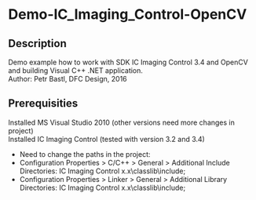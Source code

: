 # Demo-IC_Imaging_Control-OpenCV

## Description
 Demo example how to work with SDK IC Imaging Control 3.4 and OpenCV and building Visual C++ .NET application. <br>
 Author: Petr Bastl, DFC Design, 2016 <br>

## Prerequisities
 Installed MS Visual Studio 2010 (other versions need more changes in project)<br>
 Installed IC Imaging Control (tested with version 3.2 and 3.4)<br>
 - Need to change the paths in the project:<br>
  - Configuration Properties > C/C++ > General > Additional Include Directories: IC Imaging Control x.x\classlib\include;
  - Configuration Properties > Linker > General > Additional Library Directories: IC Imaging Control x.x\classlib\include;

